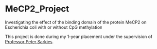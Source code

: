 # MeCP2_Project
Investigating the effect of the binding domain of the protein MeCP2 on Escherichia coli with or without CpG methylation

This project is done during my 1-year placement under the supervision of [Professor Peter Sarkies](https://www.bioch.ox.ac.uk/research/sarkies).


